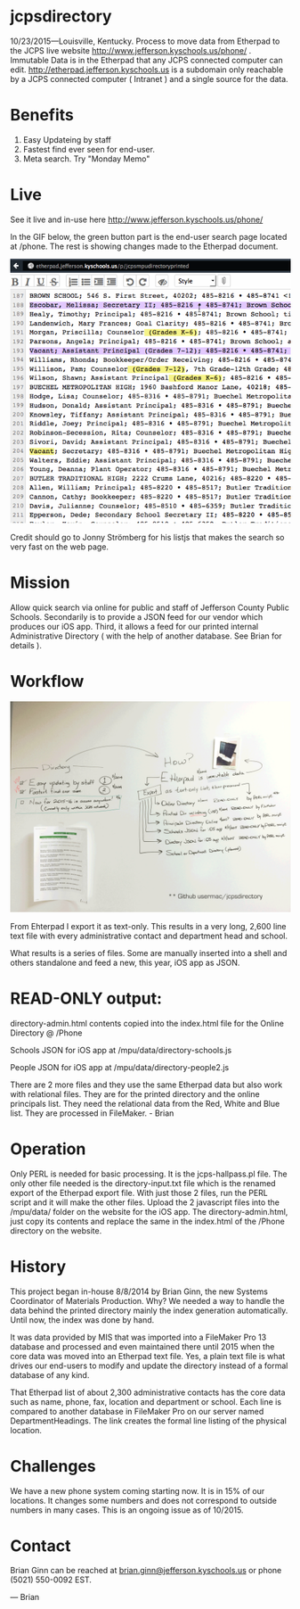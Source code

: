 # jcpsdirectory
10/23/2015—Louisville, Kentucky. Process to move data from Etherpad to the JCPS live website http://www.jefferson.kyschools.us/phone/ . Immutable Data is in the Etherpad that any JCPS connected computer can edit. http://etherpad.jefferson.kyschools.us is a subdomain only reachable by a JCPS connected computer ( Intranet ) and a single source for the data. 

# Benefits

1. Easy Updateing by staff
2. Fastest find ever seen for end-user. 
3. Meta search. Try "Monday Memo"

# Live 
See it live and in-use here http://www.jefferson.kyschools.us/phone/

In the GIF below, the green button part is the end-user search page located at /phone. The rest is showing changes made to the Etherpad document. 

![Etherpad to Web](etherpad-to-web.gif)

Credit should go to Jonny Strömberg for his listjs that makes the search so very fast on the web page.

# Mission
Allow quick search via online for public and staff of Jefferson County Public Schools. Secondarily is to provide a JSON feed for our vendor which produces our iOS app. Third, it allows a feed for our printed internal Administrative Directory ( with the help of another database. See Brian for details ).

# Workflow

![White board workflow](Directory-workflow-v2.png)

From Ehterpad I export it as text-only. This results in a very long, 2,600 line text file with every administrative contact and department head and school. 

What results is a series of files. Some are manually inserted into a shell and others standalone and feed a new, this year, iOS app as JSON. 

# READ-ONLY output:

directory-admin.html contents copied into the index.html file for the Online Directory @ /Phone

Schools JSON for iOS app at /mpu/data/directory-schools.js 

People JSON for iOS app at /mpu/data/directory-people2.js 

There are 2 more files and they use the same Etherpad data but also work with relational files. They are for the printed directory and the online principals list. They need the relational data from the Red, White and Blue list. They are processed in FileMaker. - Brian

# Operation

Only PERL is needed for basic processing. It is the jcps-hallpass.pl file. The only other file needed is the directory-input.txt file which is the renamed export of the Etherpad export file. With just those 2 files, run the PERL script and it will make the other files. Upload the 2 javascript files into the /mpu/data/ folder on the website for the iOS app. The directory-admin.html, just copy its contents and replace the same in the index.html of the /Phone directory on the website. 

# History

This project began in-house 8/8/2014 by Brian Ginn, the new Systems Coordinator of Materials Production. Why? We needed a way to handle the data behind the printed directory mainly the index generation automatically. Until now, the index was done by hand. 

It was data provided by MIS that was imported into a FileMaker Pro 13 database and processed and even maintained there until 2015 when the core data was moved into an Etherpad text file. Yes, a plain text file is what drives our end-users to modify and update the directory instead of a formal database of any kind. 

That Etherpad list of about 2,300 administrative contacts has the core data such as name, phone, fax, location and department or school. Each line is compared to another database in FileMaker Pro on our server named DepartmentHeadings. The link creates the formal line listing of the physical location. 

# Challenges

We have a new phone system coming starting now. It is in 15% of our locations. It changes some numbers and does not correspond to outside numbers in many cases. This is an ongoing issue as of 10/2015. 

# Contact
Brian Ginn can be reached at brian.ginn@jefferson.kyschools.us or phone (5021) 550-0092 EST.

— Brian
